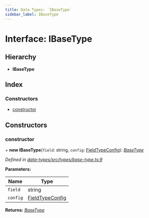 ```yaml
---
title: Data Types: `IBaseType`
sidebar_label: IBaseType
---
```


# Interface: IBaseType

## Hierarchy

* **IBaseType**

## Index

### Constructors

* [constructor](ibasetype.md#constructor)

## Constructors

###  constructor

\+ **new IBaseType**(`field`: string, `config`: [FieldTypeConfig](../overview.md#fieldtypeconfig)): *[BaseType](../classes/basetype.md)*

*Defined in [data-types/src/types/base-type.ts:9](https://github.com/terascope/teraslice/blob/653cf7530/packages/data-types/src/types/base-type.ts#L9)*

**Parameters:**

Name | Type |
------ | ------ |
`field` | string |
`config` | [FieldTypeConfig](../overview.md#fieldtypeconfig) |

**Returns:** *[BaseType](../classes/basetype.md)*
